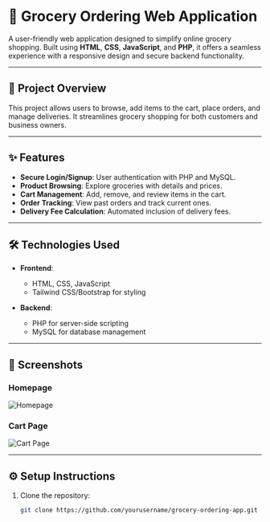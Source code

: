# 🛒 Grocery Ordering Web Application  

A user-friendly web application designed to simplify online grocery shopping. Built using **HTML**, **CSS**, **JavaScript**, and **PHP**, it offers a seamless experience with a responsive design and secure backend functionality.  

---

## 🚀 Project Overview  
This project allows users to browse, add items to the cart, place orders, and manage deliveries. It streamlines grocery shopping for both customers and business owners.

---

## ✨ Features  
- **Secure Login/Signup**: User authentication with PHP and MySQL.  
- **Product Browsing**: Explore groceries with details and prices.  
- **Cart Management**: Add, remove, and review items in the cart.  
- **Order Tracking**: View past orders and track current ones.  
- **Delivery Fee Calculation**: Automated inclusion of delivery fees.  

---

## 🛠️ Technologies Used  
- **Frontend**:  
  - HTML, CSS, JavaScript  
  - Tailwind CSS/Bootstrap for styling  

- **Backend**:  
  - PHP for server-side scripting  
  - MySQL for database management  

---

## 📸 Screenshots  
### Homepage  
![Homepage](https://ibb.co/VQKdvyL)  

### Cart Page  
![Cart Page](https://via.placeholder.com/800x400?text=Cart+Page+Screenshot)  

---

## ⚙️ Setup Instructions  
1. Clone the repository:  
   ```bash  
   git clone https://github.com/yourusername/grocery-ordering-app.git  

